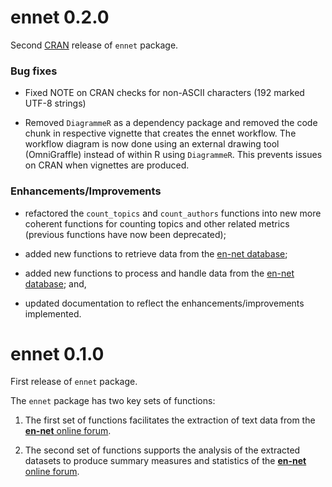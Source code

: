 # ennet 0.2.0

Second [CRAN](https://cran.r-project.org) release of `ennet` package.

### Bug fixes

* Fixed NOTE on CRAN checks for non-ASCII characters (192 marked UTF-8 strings)

* Removed `DiagrammeR` as a dependency package and removed the code chunk in 
respective vignette that creates the ennet workflow. The workflow diagram is
now done using an external drawing tool (OmniGraffle) instead of within R using
`DiagrammeR`. This prevents issues on CRAN when vignettes are produced.

### Enhancements/Improvements

* refactored the `count_topics` and `count_authors` functions into new more
coherent functions for counting topics and other related metrics (previous
functions have now been deprecated);

* added new functions to retrieve data from the [en-net database](https://github.com/katilingban/ennet_db);

* added new functions to process and handle data from the [en-net database](https://github.com/katilingban/ennet_db); and,

* updated documentation to reflect the enhancements/improvements implemented.

# ennet 0.1.0

First release of `ennet` package.

The `ennet` package has two key sets of functions:

1. The first set of functions facilitates the extraction of text data from the 
[**en-net** online forum](https://www.en-net.org). 

2. The second set of functions supports the analysis of the extracted datasets 
to produce summary measures and statistics of the 
[**en-net** online forum](https://www.en-net.org).
